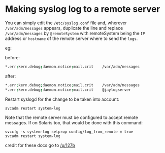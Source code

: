 # Making syslog log to a remote server

You can simply edit the ```/etc/syslog.conf``` file and, wherever ```/var/adm/messages``` appears, duplicate the line and replace ```/var/adm/messages``` by ```@remoteSystem``` with remoteSystem being the ```IP``` address or ```hostname``` of the remote server where to send the ```logs```.

eg:

before:

```bash
*.err;kern.debug;daemon.notice;mail.crit    /var/adm/messages
```
after:

```bash
*.err;kern.debug;daemon.notice;mail.crit    /var/adm/messages
*.err;kern.debug;daemon.notice;mail.crit    @jaylogserver
```
Restart syslogd for the change to be taken into account:

```bash
svcadm restart system-log
```
Note that the remote server must be configured to accept remote messages.
If on Solaris too, that would be done with this command:

```
svccfg -s system-log setprop config/log_from_remote = true
svcadm restart system-log
```
credit for these docs go to [/u/127b](https://www.reddit.com/user/127b)

